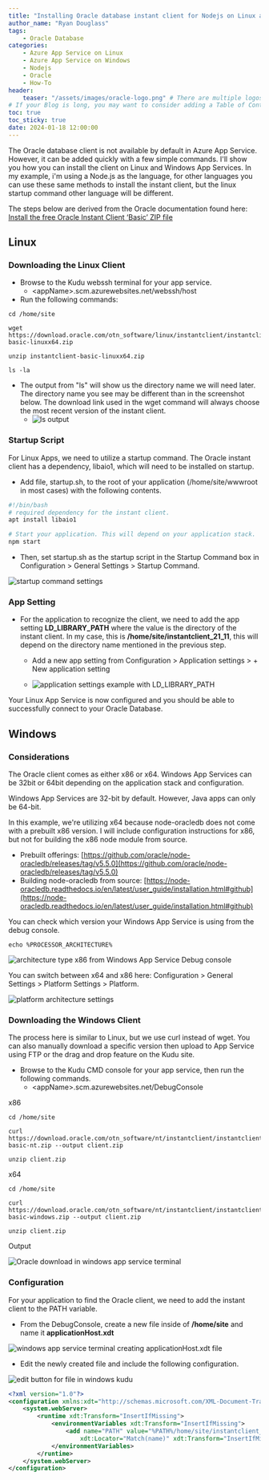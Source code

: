 ```yaml
---
title: "Installing Oracle database instant client for Nodejs on Linux and Widows apps service"
author_name: "Ryan Douglass"
tags:
    - Oracle Database
categories:
    - Azure App Service on Linux
    - Azure App Service on Windows
    - Nodejs
    - Oracle
    - How-To
header:
    teaser: "/assets/images/oracle-logo.png" # There are multiple logos that can be used in "/assets/images" if you choose to add one.
# If your Blog is long, you may want to consider adding a Table of Contents by adding the following two settings.
toc: true
toc_sticky: true
date: 2024-01-18 12:00:00
---
```


The Oracle database client is not available by default in Azure App Service.  However, it can be added quickly with a few simple commands.  I'll show you how you can install the client on Linux and Windows App Services.  In my example, i'm using a Node.js as the language, for other languages you can use these same methods to install the instant client, but the linux startup command other language will be different.

The steps below are derived from the Oracle documentation found here: [Install the free Oracle Instant Client ‘Basic’ ZIP file](https://node-oracledb.readthedocs.io/en/latest/user_guide/installation.html#install-the-free-oracle-instant-client-basic-zip-file)

## Linux

### Downloading the Linux Client

- Browse to the Kudu webssh terminal for your app service.
  - \<appName>.scm.azurewebsites.net/webssh/host
- Run the following commands:

```shell
cd /home/site

wget https://download.oracle.com/otn_software/linux/instantclient/instantclient-basic-linuxx64.zip

unzip instantclient-basic-linuxx64.zip

ls -la
```

- The output from "ls" will show us the directory name we will need later.  The directory name you see may be different than in the screenshot below.  The download link used in the wget command will always choose the most recent version of the instant client.
  - ![ls output](/media/2024/01/oracle-client-unzip-output.png)

### Startup Script

For Linux Apps, we need to utilize a startup command.  The Oracle instant client has a dependency, libaio1, which will need to be installed on startup.

- Add file, startup.sh, to the root of your application (/home/site/wwwroot in most cases) with the following contents.

```bash
#!/bin/bash
# required dependency for the instant client.
apt install libaio1

# Start your application. This will depend on your application stack.
npm start
```

- Then, set startup.sh as the startup script in the Startup Command box in Configuration > General Settings > Startup Command.

![startup command settings](/media/2024/01/oracle-client-startup-command-example.png)

### App Setting

- For the application to recognize the client, we need to add the app setting **LD_LIBRARY_PATH** where the value is the directory of the instant client.  In my case, this is **/home/site/instantclient_21_11**, this will depend on the directory name mentioned in the previous step.

  - Add a new app setting from Configuration > Application settings > + New application setting

  - ![application settings example with LD_LIBRARY_PATH](/media/2024/01/oracle-client-ld-library-path-appsetting.png)

Your Linux App Service is now configured and you should be able to successfully connect to your Oracle Database.

## Windows

### Considerations

The Oracle client comes as either x86 or x64.  Windows App Services can be 32bit or 64bit depending on the application stack and configuration.

Windows App Services are 32-bit by default. However, Java apps can only be 64-bit.

In this example, we're utilizing x64 because node-oracledb does not come with a prebuilt x86 version.  I will include configuration instructions for x86, but not for building the x86 node module from source.

- Prebuilt offerings: [https://github.com/oracle/node-oracledb/releases/tag/v5.5.0](https://github.com/oracle/node-oracledb/releases/tag/v5.5.0)
- Building node-oracledb from source: [https://node-oracledb.readthedocs.io/en/latest/user_guide/installation.html#github](https://node-oracledb.readthedocs.io/en/latest/user_guide/installation.html#github)

You can check which version your Windows App Service is using from the debug console.

```shell
echo %PROCESSOR_ARCHITECTURE%
```

![architecture type x86 from Windows App Service Debug console](/media/2024/01/oracle-client-architecture-type.png)

You can switch between x64 and x86 here: Configuration > General Settings > Platform Settings > Platform.

![platform architecture settings](/media/2024/01/oracle-client-platform-settings.png)

### Downloading the Windows Client

The process here is similar to Linux, but we use curl instead of wget.  You can also manually download a specific version then upload to App Service using FTP or the drag and drop feature on the Kudu site.

- Browse to the Kudu CMD console for your app service, then run the following commands.
  - \<appName>.scm.azurewebsites.net/DebugConsole

x86

```shell
cd /home/site

curl https://download.oracle.com/otn_software/nt/instantclient/instantclient-basic-nt.zip --output client.zip

unzip client.zip
```

x64

```shell
cd /home/site

curl https://download.oracle.com/otn_software/nt/instantclient/instantclient-basic-windows.zip --output client.zip

unzip client.zip
```

Output

![Oracle download in windows app service terminal](/media/2024/01/oracle-client-windows-install.png)

### Configuration

For your application to find the Oracle client, we need to add the instant client to the PATH variable.

- From the DebugConsole, create a new file inside of **/home/site** and name it **applicationHost.xdt**

![windows app service terminal creating applicationHost.xdt file](/media/2024/01/oracle-client-kudu-new-file.png)

- Edit the newly created file and include the following configuration.

![edit button for file in windows kudu](/media/2024/01/oracle-client-kudu-file-edit.png)

```xml
<?xml version="1.0"?>
<configuration xmlns:xdt="http://schemas.microsoft.com/XML-Document-Transform">
    <system.webServer>
        <runtime xdt:Transform="InsertIfMissing">
            <environmentVariables xdt:Transform="InsertIfMissing">
                <add name="PATH" value="%PATH%/home/site/instantclient_21_9/;"
                    xdt:Locator="Match(name)" xdt:Transform="InsertIfMissing" />
            </environmentVariables>
        </runtime>
    </system.webServer>
</configuration>
```
